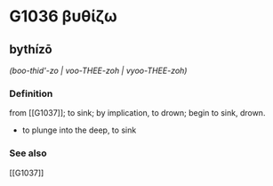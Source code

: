 # G1036 βυθίζω

## bythízō

_(boo-thid'-zo | voo-THEE-zoh | vyoo-THEE-zoh)_

### Definition

from [[G1037]]; to sink; by implication, to drown; begin to sink, drown.

- to plunge into the deep, to sink

### See also

[[G1037]]

